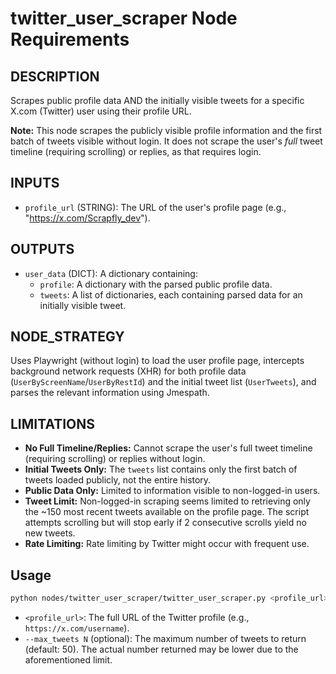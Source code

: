 # twitter_user_scraper Node Requirements

## DESCRIPTION

Scrapes public profile data AND the initially visible tweets for a specific X.com (Twitter) user using their profile URL.

**Note:** This node scrapes the publicly visible profile information and the first batch of tweets visible without login. It does not scrape the user's *full* tweet timeline (requiring scrolling) or replies, as that requires login.

## INPUTS

- `profile_url` (STRING): The URL of the user's profile page (e.g., "https://x.com/Scrapfly_dev").

## OUTPUTS

- `user_data` (DICT): A dictionary containing:
    - `profile`: A dictionary with the parsed public profile data.
    - `tweets`: A list of dictionaries, each containing parsed data for an initially visible tweet.

## NODE_STRATEGY

Uses Playwright (without login) to load the user profile page, intercepts background network requests (XHR) for both profile data (`UserByScreenName`/`UserByRestId`) and the initial tweet list (`UserTweets`), and parses the relevant information using Jmespath.

## LIMITATIONS

- **No Full Timeline/Replies:** Cannot scrape the user's full tweet timeline (requiring scrolling) or replies without login.
- **Initial Tweets Only:** The `tweets` list contains only the first batch of tweets loaded publicly, not the entire history.
- **Public Data Only:** Limited to information visible to non-logged-in users.
- **Tweet Limit:** Non-logged-in scraping seems limited to retrieving only the ~150 most recent tweets available on the profile page. The script attempts scrolling but will stop early if 2 consecutive scrolls yield no new tweets.
- **Rate Limiting:** Rate limiting by Twitter might occur with frequent use.

## Usage

```bash
python nodes/twitter_user_scraper/twitter_user_scraper.py <profile_url> [--max_tweets N]
```

*   `<profile_url>`: The full URL of the Twitter profile (e.g., `https://x.com/username`).
*   `--max_tweets N` (optional): The maximum number of tweets to return (default: 50). The actual number returned may be lower due to the aforementioned limit. 